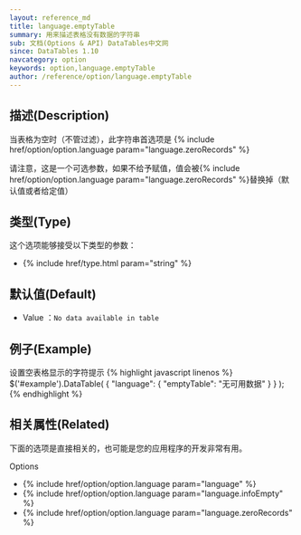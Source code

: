 ```yaml
---
layout: reference_md
title: language.emptyTable
summary: 用来描述表格没有数据的字符串
sub: 文档(Options & API) DataTables中文网
since: DataTables 1.10
navcategory: option
keywords: option,language.emptyTable
author: /reference/option/language.emptyTable
---
```


## 描述(Description)
当表格为空时（不管过滤），此字符串首选项是 {% include href/option/option.language param="language.zeroRecords" %}

请注意，这是一个可选参数，如果不给予赋值，值会被{% include href/option/option.language param="language.zeroRecords" %}替换掉（默认值或者给定值）


## 类型(Type)
这个选项能够接受以下类型的参数：

- {% include href/type.html param="string" %}

## 默认值(Default)
- Value ：`No data available in table`

 
## 例子(Example)

设置空表格显示的字符提示
{% highlight javascript linenos %}
$('#example').DataTable( {
   "language": {
       "emptyTable": "无可用数据"
     }
} );
{% endhighlight %}

## 相关属性(Related)
下面的选项是直接相关的，也可能是您的应用程序的开发非常有用。

Options

- {% include href/option/option.language param="language" %}
- {% include href/option/option.language param="language.infoEmpty" %}
- {% include href/option/option.language param="language.zeroRecords" %}
